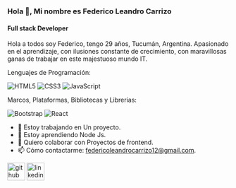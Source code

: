 ### Hola 👋, Mi nombre es Federico Leandro Carrizo
#### Full stack Developer
Hola a todos soy Federico, tengo 29 años, Tucumán, Argentina.
Apasionado en el aprendizaje, con ilusiones constante de crecimiento, con maravillosas ganas de trabajar en este majestuoso mundo IT.



Lenguajes de Programación:



![HTML5](https://img.shields.io/badge/html5-%23E34F26.svg?style=for-the-badge&logo=html5&logoColor=white) ![CSS3](https://img.shields.io/badge/css3-%231572B6.svg?style=for-the-badge&logo=css3&logoColor=white) ![JavaScript](https://img.shields.io/badge/javascript-%23323330.svg?style=for-the-badge&logo=javascript&logoColor=%23F7DF1E) 


Marcos, Plataformas, Bibliotecas y Librerias:


![Bootstrap](https://img.shields.io/badge/bootstrap-%23563D7C.svg?style=for-the-badge&logo=bootstrap&logoColor=white) ![React](https://img.shields.io/badge/react-%2320232a.svg?style=for-the-badge&logo=react&logoColor=%2361DAFB)

- 🔭 Estoy trabajando en Un proyecto. 
- 🌱 Estoy aprendiendo Node Js. 
- 👯 Quiero colaborar con Proyectos de frontend. 
- 📫 Cómo contactarme: federicoleandrocarrizo12@gmail.com. 


[<img src='https://cdn.jsdelivr.net/npm/simple-icons@3.0.1/icons/github.svg' alt='github' height='40'>](https://github.com/FedeLeanCarrizo)  [<img src='https://cdn.jsdelivr.net/npm/simple-icons@3.0.1/icons/linkedin.svg' alt='linkedin' height='40'>](https://www.linkedin.com/in/federicolcarrizo/)  




